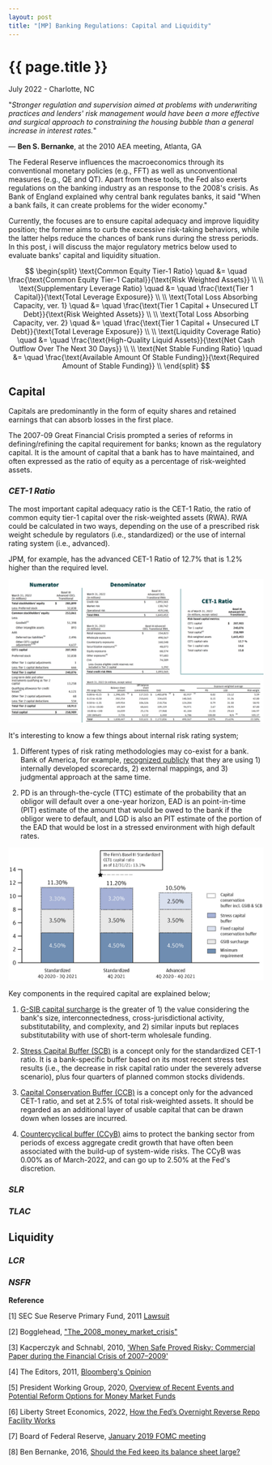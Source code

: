 ```yaml
---
layout: post
title: "[MP] Banking Regulations: Capital and Liquidity"
---
```


{{ page.title }}
================

<p class="meta">July 2022 - Charlotte, NC</p>

"*Stronger regulation and supervision aimed at problems with underwriting practices and lenders' risk management would have been a more effective and surgical approach to constraining the housing bubble than a general increase in interest rates.*"

― **Ben S. Bernanke**, at the 2010 AEA meeting, Atlanta, GA

The Federal Reserve influences the macroeconomics through its conventional monetary policies (e.g., FFT) as well as unconventional measures (e.g., QE and QT). Apart from these tools, the Fed also exerts regulations on the banking industry as an response to the 2008's crisis. As Bank of England explained why central bank regulates banks, it said "When a bank fails, it can create problems for the wider economy."

Currently, the focuses are to ensure capital adequacy and improve liquidity position; the former aims to curb the excessive risk-taking behaviors, while the latter helps reduce the chances of bank runs during the stress periods. In this post, i will discuss the major regulatory metrics below used to evaluate banks' capital and liquidity situation.

$$
\begin{split}
\text{Common Equity Tier-1 Ratio} \quad &= \quad \frac{\text{Common Equity Tier-1 Capital}}{\text{Risk Weighted Assets}} \\
\\
\text{Supplementary Leverage Ratio} \quad &= \quad \frac{\text{Tier 1 Capital}}{\text{Total Leverage Exposure}} \\
\\
\text{Total Loss Absorbing Capacity, ver. 1} \quad &= \quad \frac{\text{Tier 1 Capital + Unsecured LT Debt}}{\text{Risk Weighted Assets}} \\
\\
\text{Total Loss Absorbing Capacity, ver. 2} \quad &= \quad \frac{\text{Tier 1 Capital + Unsecured LT Debt}}{\text{Total Leverage Exposure}} \\
\\
\text{Liquidity Coverage Ratio} \quad &= \quad \frac{\text{High-Quality Liquid Assets}}{\text{Net Cash Outflow Over The Next 30 Days}} \\
\\
\text{Net Stable Funding Ratio} \quad &= \quad \frac{\text{Available Amount Of Stable Funding}}{\text{Required Amount of Stable Funding}} \\
\end{split}
$$


## Capital

Capitals are predominantly in the form of equity shares and retained earnings that can absorb losses in the first place.

The 2007-09 Great Financial Crisis prompted a series of reforms in defining/refining the capital requirement for banks; known as the regulatory capital. It is the amount of capital that a bank has to have maintained, and often expressed as the ratio of equity as a percentage of risk-weighted assets.

### *CET-1 Ratio*
The most important capital adequacy ratio is the CET-1 Ratio, the ratio of common equity tier-1 capital over the risk-weighted assets (RWA). RWA could be calculated in two ways, depending on the use of a prescribed risk weight schedule by regulators (i.e., standardized) or the use of internal rating system (i.e., advanced). 

JPM, for example, has the advanced CET-1 Ratio of 12.7\% that is 1.2% higher than the required level.

<p align="center">
<a href="https://jpmorganchaseco.gcs-web.com/static-files/81a917bc-b9e1-42e6-bc7d-62ca47190b4a">
  <img src="/images/posts_2022-08-01 /JPM_CET1.png" width="1000">
</a>
</p>

It's interesting to know a few things about internal risk rating system;

1. Different types of risk rating methodologies may co-exist for a bank. Bank of America, for example, [recognized publicly](https://investor.bankofamerica.com/regulatory-and-other-filings/basel-pillar-3-disclosures) that they are using 1) internally developed scorecards, 2) external mappings, and 3) judgmental approach at the same time.

2. PD is an through-the-cycle (TTC) estimate of the probability that an obligor will default over a one-year horizon, EAD is an point-in-time (PIT) estimate of the amount that would be owed to the bank if the obligor were to default, and LGD is also an PIT estimate of the portion of the EAD that would be lost in a stressed environment with high default rates.    

<p align="center">
<a href="https://jpmorganchaseco.gcs-web.com/node/434316/html">
  <img src="/images/posts_2022-08-01 /required_cet1.png">
</a>
</p>

Key components in the required capital are explained below;

1. [G-SIB capital surcharge](https://www.bis.org/bcbs/gsib/index.htm) is the greater of 1) the value considering the bank's size, interconnectedness, cross-jurisdictional activity, substitutability, and complexity, and 2) similar inputs but replaces substitutability with use of short-term wholesale funding.

2. [Stress Capital Buffer (SCB)](https://www.bis.org/review/r190905b.htm) is a concept only for the standardized CET-1 ratio. It is a bank-specific buffer based on its most recent stress test results (i.e., the decrease in risk capital ratio under the severely adverse scenario), plus four quarters of planned common stocks dividends.

3. [Capital Conservation Buffer (CCB)](https://www.bis.org/fsi/fsisummaries/b3_capital.htm) is a concept only for the advanced CET-1 ratio, and set at 2.5% of total risk-weighted assets. It should be regarded as an additional layer of usable capital that can be drawn down when losses are incurred.

4. [Countercyclical buffer (CCyB)](https://www.bis.org/fsi/fsisummaries/b3_capital.htm) aims to protect the banking sector from periods of excess aggregate credit growth that have often been associated with the build-up of system-wide risks. The CCyB was 0.00% as of March-2022, and can go up to 2.50% at the Fed's discretion.    


### *SLR*

### *TLAC*

## Liquidity

### *LCR*

### *NSFR*




**Reference**

[1] SEC Sue Reserve Primary Fund, 2011 [Lawsuit](https://www.sec.gov/spotlight/reserve_primary_fund_investors/gardephe_opinion.pdf)

[2] Bogglehead, ["The_2008_money_market_crisis"](https://www.bogleheads.org/wiki/The_2008_money_market_crisis)

[3] Kacperczyk and Schnabl, 2010, ['When Safe Proved Risky: Commercial Paper during the Financial Crisis of 2007–2009'](https://pubs.aeaweb.org/doi/pdfplus/10.1257/jep.24.1.29)

[4] The Editors, 2011, [Bloomberg's Opinion](https://www.bloomberg.com/opinion/articles/2011-12-23/money-market-mutual-funds-that-break-the-buck-can-become-a-memory-view)

[5] President Working Group, 2020, [Overview of Recent Events and Potential Reform
Options for Money Market Funds](https://home.treasury.gov/system/files/136/PWG-MMF-report-final-Dec-2020.pdf)

[6] Liberty Street Economics, 2022, [How the Fed’s Overnight Reverse Repo Facility Works](https://libertystreeteconomics.newyorkfed.org/2022/01/how-the-feds-overnight-reverse-repo-facility-works/)

[7] Board of Federal Reserve, [January 2019 FOMC meeting](https://www.federalreserve.gov/monetarypolicy/policy-normalization-discussions-communications-history.htm)

[8] Ben Bernanke, 2016, [Should the Fed keep its balance sheet large?](https://www.brookings.edu/blog/ben-bernanke/2016/09/02/should-the-fed-keep-its-balance-sheet-large/)
